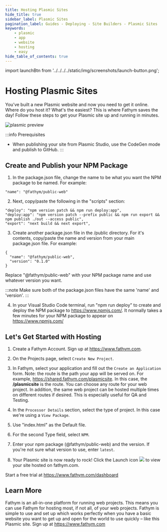 ```yaml
---
title: Hosting Plasmic Sites
hide_title: true
sidebar_label: Plasmic Sites
pagination_label: Guides - Deploying - Site Builders - Plasmic Sites
keywords:
    - plasmic
    - app
    - website
    - hosting
    - easy
hide_table_of_contents: true
---
```


import launchBtn from '../../../../static/img/screenshots/launch-button.png';

# Hosting Plasmic Sites

You’ve built a new Plasmic website and now you need to get it online. Where do you host it? What's the easiest? This is where Fathym saves the day! Follow these steps to get your Plasmic site up and running in minutes. 

![plasmic preview](/img/screenshots/designs-that-adapt-preview.png)

:::info Prerequisites
- When publishing your site from Plasmic Studio, use the CodeGen mode and publish to GitHub. 
:::

## Create and Publish your NPM Package

1. In the package.json file, change the name to be what you want the NPM package to be named. For example:

```console
"name": "@fathym/public-web"
```

2. Next, copy/paste the following in the "scripts" section:

```console
"deploy": "npm version patch && npm run deploy:app",
"deploy:app": "npm version patch --prefix public && npm run export && npm publish ./out --access public",
"export": "next build && next export",
```

3. Create another package.json file in the /public directory. For it's contents, copy/paste the name and version from your main package.json file. For example:

```console
{
  "name": "@fathym/public-web",
  "version": "0.1.0"
}
```

Replace "@fathym/public-web" with your NPM package name and use whatever version you want.

:::note
Make sure both of the package.json files have the same 'name' and 'version'.
:::

4. In your Visual Studio Code terminal, run "npm run deploy" to create and deploy the NPM package to https://www.npmjs.com/. It normally takes a few minutes for your NPM package to appear on https://www.npmjs.com/

## Let's Get Started with Hosting

1. Create a Fathym Account. Sign up at https://www.fathym.com.  

3. On the Projects page, select `Create New Project`. 

4. In Fathym, select your application and fill out the `Create an Application` form. Note: the route is the path your app will be served on. For example, https://shared.fathym.com/plasmicsite. In this case, the **/plasmicsite** is the route. You can choose any route for your web project. In addition, the same web project can be hosted multiple times on different routes if desired. This is especially useful for QA and Testing.

6. In the `Processor Details` section, select the type of project. In this case we're using a `View Package`. 

7. Use "index.html" as the Default file.

8. For the second Type field, select `NPM`.  

9. Enter your npm package (@fathym/public-web) and the version. If you're not sure what version to use, enter `latest`.

10. Your Plasmic site is now ready to rock! Click the Launch icon <img src={launchBtn} class="text-image" /> to view your site hosted on fathym.com. 

Start a free trial at https://www.fathym.com/dashboard

## Learn More
Fathym is an all-in-one platform for running web projects. This means you can use Fathym for hosting most, if not all, of your web projects. Fathym is simple to use and set up which works perfectly when you have a basic website you want to get up and open for the world to use quickly – like this Plasmic site. Sign up at https://www.fathym.com
